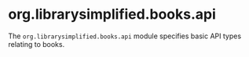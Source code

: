 org.librarysimplified.books.api
===

The `org.librarysimplified.books.api` module specifies basic API
types relating to books.
